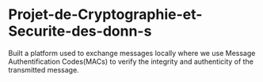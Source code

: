 # Projet-de-Cryptographie-et-Securite-des-donn-s
Built a platform used to exchange messages locally where we use Message Authentification Codes(MACs) to verify the integrity and authenticity of the transmitted message.
